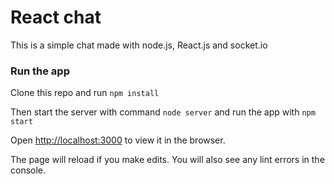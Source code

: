 # React chat

This is a simple chat made with node.js, React.js and socket.io

### Run the app

Clone this repo and run `npm install`

Then start the server with command `node server` and run the app with `npm start`

Open [http://localhost:3000](http://localhost:3000) to view it in the browser.

The page will reload if you make edits.
You will also see any lint errors in the console.